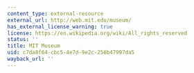 ```yaml
---
content_type: external-resource
external_url: http://web.mit.edu/museum/
has_external_license_warning: true
license: https://en.wikipedia.org/wiki/All_rights_reserved
status: ''
title: MIT Museum
uid: c7da8f64-cbc5-4e7d-9e2c-256b47997da5
wayback_url: ''
---
```

